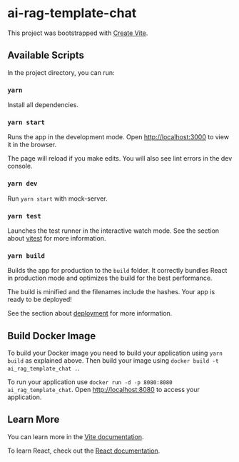 # ai-rag-template-chat

This project was bootstrapped with [Create Vite](https://vitejs.dev/guide/).

## Available Scripts

In the project directory, you can run:

### `yarn`

Install all dependencies.

### `yarn start`

Runs the app in the development mode. Open [http://localhost:3000](http://localhost:3000) to view it in the browser.

The page will reload if you make edits. You will also see lint errors in the dev console.

### `yarn dev`

Run `yarn start` with mock-server.

### `yarn test`

Launches the test runner in the interactive watch mode. See the section about [vitest](https://vitest.dev/) for more information.

### `yarn build`

Builds the app for production to the `build` folder. It correctly bundles React in production mode and optimizes the build for the best performance.

The build is minified and the filenames include the hashes. Your app is ready to be deployed!

See the section about [deployment](https://vitejs.dev/guide/static-deploy) for more information.

## Build Docker Image

To build your Docker image you need to build your application using `yarn build` as explained above. Then build your image using `docker build -t ai_rag_template_chat .`.

To run your application use `docker run -d -p 8080:8080 ai_rag_template_chat`. Open [http://localhost:8080](http://localhost:8080) to access your application.

## Learn More

You can learn more in the [Vite documentation](https://vitejs.dev/).

To learn React, check out the [React documentation](https://reactjs.org/).